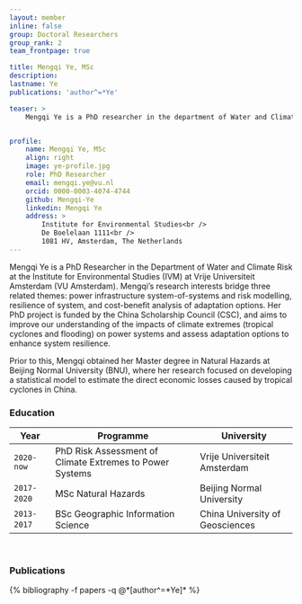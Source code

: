 ```yaml
---
layout: member
inline: false
group: Doctoral Researchers
group_rank: 2
team_frontpage: true

title: Mengqi Ye, MSc
description: 
lastname: Ye
publications: 'author^=*Ye'

teaser: >
    Mengqi Ye is a PhD researcher in the department of Water and Climate Risk (WCR) of the Institute for Environmental Studies (IVM) at Vrije Universiteit Amsterdam.


profile:
    name: Mengqi Ye, MSc
    align: right
    image: ye-profile.jpg
    role: PhD Researcher
    email: mengqi.ye@vu.nl
    orcid: 0000-0003-4074-4744
    github: Mengqi-Ye
    linkedin: Mengqi Ye
    address: >
        Institute for Environmental Studies<br />
        De Boelelaan 1111<br />
        1081 HV, Amsterdam, The Netherlands
---
```


Mengqi Ye is a PhD Researcher in the Department of Water and Climate Risk at the Institute for Environmental Studies (IVM) at Vrije Universiteit Amsterdam (VU Amsterdam). Mengqi’s research interests bridge three related themes: power infrastructure system-of-systems and risk modelling, resilience of system, and cost-benefit analysis of adaptation options. Her PhD project is funded by the China Scholarship Council (CSC), and aims to improve our understanding of the impacts of climate extremes (tropical cyclones and flooding) on power systems and assess adaptation options to enhance system resilience.

Prior to this, Mengqi obtained her Master degree in Natural Hazards at Beijing Normal University (BNU), where her research focused on developing a statistical model to estimate the direct economic losses caused by tropical cyclones in China.
<br>

### Education 

Year  | Programme | University
-------|-------------------| ----------- 
`2020-now`  | PhD Risk Assessment of Climate Extremes to Power Systems &nbsp; | Vrije Universiteit Amsterdam 
`2017-2020`  &nbsp;| MSc Natural Hazards | Beijing Normal University
`2013-2017`  &nbsp;| BSc Geographic Information Science | China University of Geosciences

<br>

### Publications
<div class="publications">
  {% bibliography -f papers -q @*[author^=*Ye]* %}
</div>
